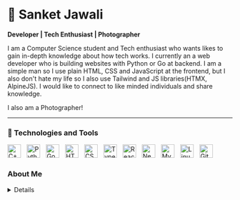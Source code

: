 
# &#128640; Sanket Jawali
**Developer | Tech Enthusiast | Photographer**

I am a Computer Science student and Tech enthusiast who wants likes to gain in-depth knowledge about how tech works. I currently an a web developer who is building websites with Python or Go at backend. I am a simple man so I use plain HTML, CSS and JavaScript at the frontend, but I also don't hate my life so I also use Tailwind and JS libraries(HTMX, AlpineJS). I would like to connect to like minded individuals and share knowledge.

I also am a Photographer!

---
### &#129520; Technologies and Tools
<img alt="C++" align="left" height="30px" style="padding-right: 10px;" src="https://cdn.jsdelivr.net/gh/devicons/devicon@latest/icons/cplusplus/cplusplus-original.svg" />
<img alt="Python" align="left" height="30px" style="padding-right: 10px;" src="https://cdn.jsdelivr.net/gh/devicons/devicon@latest/icons/python/python-original.svg" />
<img alt="Go" align="left" height="30px" style="padding-right: 10px;" src="https://cdn.jsdelivr.net/gh/devicons/devicon@latest/icons/go/go-original.svg" />
<img alt="HTML" align="left" height="30px" style="padding-right: 10px;" src="https://cdn.jsdelivr.net/gh/devicons/devicon@latest/icons/html5/html5-original.svg" />
<img alt="CSS" align="left" height="30px" style="padding-right: 10px;" src="https://cdn.jsdelivr.net/gh/devicons/devicon@latest/icons/css3/css3-original.svg" />
<img alt="TypeScript" align="left" height="30px" style="padding-right: 10px;" src="https://cdn.jsdelivr.net/gh/devicons/devicon@latest/icons/typescript/typescript-original.svg" />
<img alt="ReactJS" align="left" height="30px" style="padding-right: 10px;" src="https://cdn.jsdelivr.net/gh/devicons/devicon@latest/icons/react/react-original.svg" />
<img alt="NextJS" align="left" height="30px" style="padding-right: 10px;" src="https://cdn.jsdelivr.net/gh/devicons/devicon@latest/icons/nextjs/nextjs-original.svg" />
<img alt="MySQL" align="left" height="30px" style="padding-right: 10px;" src="https://cdn.jsdelivr.net/gh/devicons/devicon@latest/icons/mysql/mysql-original.svg" />
<img alt="Linux" align="left" height="30px" style="padding-right: 10px;" src="https://cdn.jsdelivr.net/gh/devicons/devicon@latest/icons/linux/linux-original.svg" />
<img alt="Git" align="left" height="30px" style="padding-right: 10px;" src="https://cdn.jsdelivr.net/gh/devicons/devicon@latest/icons/git/git-original.svg" />

<br>

#

### About Me
<details>
  Hello world! I am Sanket Jawali and I am a Tech Enthusiast who is persuing a degree in Computer Science. I have always been very interested in learning how tech works under the hood and on that journey I ended up learning how to code.
  I started learning to code when I was 15 Years old and have been coding ever since. And after I joined college I took Harvard University's CS50x, and it taught me how to be a problem solver, how to think like a programmer and basics of web development.
  I have built some small and large scale projects and am looking to get into Low Level Programming later on in my carrier. 
  If you read till here, thank you and do ping me on https://x.com/TinkerTaps or you can email me on the address mentioned above, and lets have a chat &#128513;.
</details>
